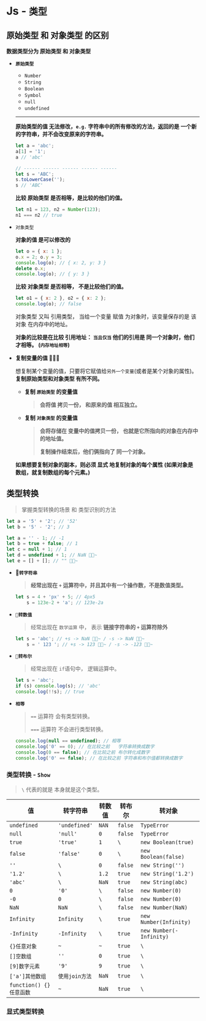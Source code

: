 # Js - `类型`

## 原始类型 和 对象类型 的区别

**数据类型分为 原始类型 和 对象类型**

+ **`原始类型`**

  + `Number`
  + `String`
  + `Boolean`
  + `Symbol`
  + `null`
  + `undefined`

  ---

  **原始类型的值 无法修改，`e.g.` 字符串中的所有修改的方法，返回的是 一个新的字符串，并不会改变原来的字符串。**

  ```js
  let a = 'abc';
  a[1] = '1';
  a // 'abc'
  
  // ------ ------ ------ ------ ------
  let s = 'ABC';
  s.toLowerCase('');
  s // 'ABC'
  ```

  **比较 原始类型 是否相等，是比较的他们的值。**

  ```js
  let n1 = 123, n2 = Number(123);
  n1 === n2 // true
  ```

+ `对象类型`

  **对象的值 是可以修改的**

  ```js
  let o = { x: 1 };
  o.x = 2; o.y = 3;
  console.log(o); // { x: 2, y: 3 }
  delete o.x;
  console.log(o); // { y: 3 }
  ```

  **比较 对象类型 是否相等， 不是比较他们的值。**

  ```js
  let o1 = { x: 2 }, o2 = { x: 2 };
  console.log(o); // false
  ```

  对象类型 又叫 引用类型， 当给一个变量 赋值 为对象时，该变量保存的是 该对象 在内存中的地址。

  **对象的比较是在比较 引用地址： `当且仅当` 他们的引用是 同一个对象时，他们才相等。 (`内存地址相等`)**

+ **复制变量的值 🍓🍓🍓**

  想复制某个变量的值，只要将它赋值给`另外一个变量`(或者是某个对象的属性)。 **复制原始类型和对象类型 有所不同。**

  + **复制 `原始类型` 的变量值**

    > **会将值 拷贝一份， 和原来的值 相互独立。**

  + **复制 `对象类型` 的变量值**

    > **会将存储在 变量中的值拷贝一份， 也就是它所指向的对象在内存中的地址值。**
    >
    > **复制操作结束后，他们俩指向了 同一个对象。**

  **如果想要复制对象的副本，则必须 显式 地复制对象的每个属性 (如果对象是 数组，就复制数组的每个元素。)**

## 类型转换

> 掌握类型转换的场景 和 类型识别的方法

```js
let a = '5' + '2'; // '52'
let b = '5' - '2'; // 3

let a = '' - 1; // -1
let b = true + false; // 1
let c = null + 1; // 1
let d = undefined + 1; // NaN 🍓🐷~
let e = [] + []; // "" 🍓🐷~
```

+ **🍓`转字符串`**

  > **经常出现在 `+` 运算符中，并且其中有一个操作数，不是数值类型。**

  ```js
  let s = 4 + 'px' + 5; // 4px5
      s = 123e-2 + 'a'; // 123e-2a
  ```

+ **`🍓转数值`**

  > 经常出现在 `数学运算` 中， 表示 **链接字符串的 `+` 运算符除外**

  ```js
  let s = 'abc'; // +s -> NaN 🍓🐷~ / -s -> NaN 🍓🐷~
      s = ' 123 '; // +s -> 123 🍓🐷~ / -s -> -123 🍓🐷~
  ```

+ **`🍓转布尔`**

  > 经常出现在 `if`语句中， 逻辑运算中。

  ```js
  let s = 'abc';
  if (s) console.log(s); // 'abc'
  console.log(!!s); // true
  ```

+ **`相等`**

  > `==`  运算符 会有类型转换。
  >
  > `===` 运算符 不会进行类型转换。

  ```js
  console.log(null == undefined); // 相等
  console.log('0' == 0); // 在比较之前 	字符串转换成数字
  console.log(0 == false); // 在比较之前 布尔转化成数字
  console.log('0' == false); // 在比较之前 字符串和布尔值都转换成数字
  ```

### 类型转换 - `Show`

> `\` 代表的就是 本身就是这个类型。

| 值                      | 转字符串       | 转数值 | 转布尔  | 转对象                  |
| ----------------------- | -------------- | ------ | ------- | ----------------------- |
| `undefined`             | `'undefined'`  | `NAN`  | `false` | `TypeError`             |
| `null`                  | `'null'`       | `0`    | `false` | `TypeError`             |
| `true`                  | `'true'`       | `1`    | `\`     | `new Boolean(true)`     |
| `false`                 | `'false'`      | `0`    | `\`     | `new Boolean(false)`    |
| `''`                    | `\`            | `0`    | `false` | `new String('')`        |
| `'1.2'`                 | `\`            | `1.2`  | `true`  | `new String('1.2')`     |
| `'abc'`                 | `\`            | `NaN`  | `true`  | `new String(abc)`       |
| `0`                     | `'0'`          | `\`    | `false` | `new Number(0)`         |
| `-0`                    | `0`            | `\`    | `false` | `new Number(0)`         |
| `NaN`                   | `NaN`          | `\`    | `false` | `new Number(NaN)`       |
| `Infinity`              | `Infinity`     | `\`    | `true`  | `new Number(Infinity)`  |
| `-Infinity`             | `-Infinity`    | `\`    | `true`  | `new Number(-Infinity)` |
| `{}任意对象`            | `~`            | `~`    | `true`  | `\`                     |
| `[]空数组`              | `''`           | `0`    | `true`  | `\`                     |
| `[9]数字元素`           | `'9'`          | `9`    | `true`  | `\`                     |
| `['a']其他数组`         | `使用join方法` | `NaN`  | `true`  | `\`                     |
| `function() {}任意函数` | `~`            | `NaN`  | `true`  | `\`                     |

### 显式类型转换

